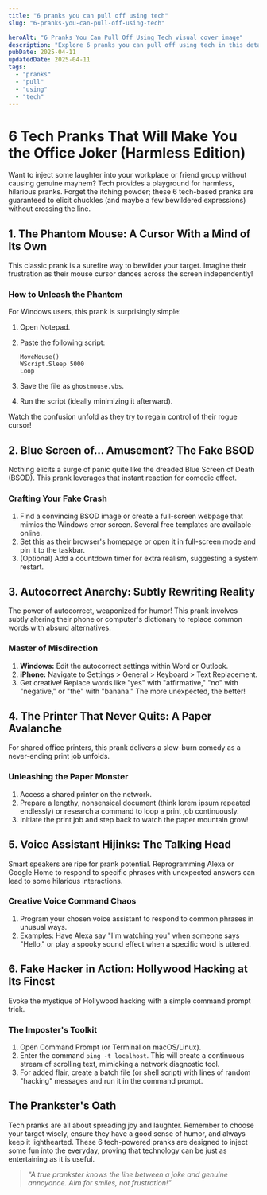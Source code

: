```yaml
---
title: "6 pranks you can pull off using tech"
slug: "6-pranks-you-can-pull-off-using-tech"

heroAlt: "6 Pranks You Can Pull Off Using Tech visual cover image"
description: "Explore 6 pranks you can pull off using tech in this detailed guide, offering insights, strategies, and practical tips to enhance your understanding and application of the topic."
pubDate: 2025-04-11
updatedDate: 2025-04-11
tags:
  - "pranks"
  - "pull"
  - "using"
  - "tech"
---
```


# 6 Tech Pranks That Will Make You the Office Joker (Harmless Edition)

Want to inject some laughter into your workplace or friend group without causing genuine mayhem? Tech provides a playground for harmless, hilarious pranks. Forget the itching powder; these 6 tech-based pranks are guaranteed to elicit chuckles (and maybe a few bewildered expressions) without crossing the line.

## 1. The Phantom Mouse: A Cursor With a Mind of Its Own

This classic prank is a surefire way to bewilder your target. Imagine their frustration as their mouse cursor dances across the screen independently!

### How to Unleash the Phantom

For Windows users, this prank is surprisingly simple:

1.  Open Notepad.
2.  Paste the following script:

    ```
    MoveMouse()
    WScript.Sleep 5000
    Loop
    ```

3.  Save the file as `ghostmouse.vbs`.
4.  Run the script (ideally minimizing it afterward).

Watch the confusion unfold as they try to regain control of their rogue cursor!

## 2. Blue Screen of... Amusement? The Fake BSOD

Nothing elicits a surge of panic quite like the dreaded Blue Screen of Death (BSOD). This prank leverages that instant reaction for comedic effect.

### Crafting Your Fake Crash

1.  Find a convincing BSOD image or create a full-screen webpage that mimics the Windows error screen. Several free templates are available online.
2.  Set this as their browser's homepage or open it in full-screen mode and pin it to the taskbar.
3.  (Optional) Add a countdown timer for extra realism, suggesting a system restart.

## 3. Autocorrect Anarchy: Subtly Rewriting Reality

The power of autocorrect, weaponized for humor! This prank involves subtly altering their phone or computer's dictionary to replace common words with absurd alternatives.

### Master of Misdirection

1.  **Windows:** Edit the autocorrect settings within Word or Outlook.
2.  **iPhone:** Navigate to Settings > General > Keyboard > Text Replacement.
3.  Get creative! Replace words like "yes" with "affirmative," "no" with "negative," or "the" with "banana." The more unexpected, the better!

## 4. The Printer That Never Quits: A Paper Avalanche

For shared office printers, this prank delivers a slow-burn comedy as a never-ending print job unfolds.

### Unleashing the Paper Monster

1.  Access a shared printer on the network.
2.  Prepare a lengthy, nonsensical document (think lorem ipsum repeated endlessly) or research a command to loop a print job continuously.
3.  Initiate the print job and step back to watch the paper mountain grow!

## 5. Voice Assistant Hijinks: The Talking Head

Smart speakers are ripe for prank potential. Reprogramming Alexa or Google Home to respond to specific phrases with unexpected answers can lead to some hilarious interactions.

### Creative Voice Command Chaos

1.  Program your chosen voice assistant to respond to common phrases in unusual ways.
2.  Examples: Have Alexa say "I'm watching you" when someone says "Hello," or play a spooky sound effect when a specific word is uttered.

## 6. Fake Hacker in Action: Hollywood Hacking at Its Finest

Evoke the mystique of Hollywood hacking with a simple command prompt trick.

### The Imposter's Toolkit

1.  Open Command Prompt (or Terminal on macOS/Linux).
2.  Enter the command `ping -t localhost`. This will create a continuous stream of scrolling text, mimicking a network diagnostic tool.
3.  For added flair, create a batch file (or shell script) with lines of random "hacking" messages and run it in the command prompt.

## The Prankster's Oath

Tech pranks are all about spreading joy and laughter. Remember to choose your target wisely, ensure they have a good sense of humor, and always keep it lighthearted. These 6 tech-powered pranks are designed to inject some fun into the everyday, proving that technology can be just as entertaining as it is useful.

> _"A true prankster knows the line between a joke and genuine annoyance. Aim for smiles, not frustration!"_
